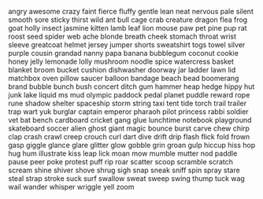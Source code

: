 angry
awesome
crazy
faint
fierce
fluffy
gentle
lean
neat
nervous
pale
silent
smooth
sore
sticky
thirst
wild
ant
bull
cage
crab
creature
dragon
flea
frog
goat
holly
insect
jasmine
kitten
lamb
leaf
lion
mouse
paw
pet
pine
pup
rat
roost
seed
spider
web
ache
blonde
breath
cheek
stomach
throat
wrist
sleeve
greatcoat
helmet
jersey
jumper
shorts
sweatshirt
togs
towel
silver
purple
cousin
grandad
nanny
papa
banana
bubblegum
coconut
cookie
honey
jelly
lemonade
lolly
mushroom
noodle
spice
watercress
basket
blanket
broom
bucket
cushion
dishwasher
doorway
jar
ladder
lawn
lid
matchbox
oven
pillow
saucer
balloon
bandage
beach
bead
boomerang
brand
bubble
bunch
bush
concert
ditch
gum
hammer
heap
hedge
hippy
hut
junk
lake
liquid
ms
mud
olympic
paddock
pedal
planet
puddle
reward
rope
rune
shadow
shelter
spaceship
storm
string
taxi
tent
tide
torch
trail
trailer
trap
wart
yuk
burglar
captain
emperor
pharaoh
pilot
princess
rabbi
soldier
vet
bat
bench
cardboard
cricket
gang
glue
lunchtime
notebook
playground
skateboard
soccer
alien
ghost
giant
magic
bounce
burst
carve
chew
chirp
clap
crash
crawl
creep
crouch
curl
dart
dive
drift
drip
flash
flick
fold
frown
gasp
giggle
glance
glare
glitter
glow
gobble
grin
groan
gulp
hiccup
hiss
hop
hug
hum
illustrate
kiss
leap
lick
moan
mow
mumble
mutter
nod
paddle
pause
peer
poke
protest
puff
rip
roar
scatter
scoop
scramble
scratch
scream
shine
shiver
shove
shrug
sigh
snap
sneak
sniff
spin
spray
stare
steal
strap
stroke
suck
surf
swallow
sweat
sweep
swing
thump
tuck
wag
wail
wander
whisper
wriggle
yell
zoom
